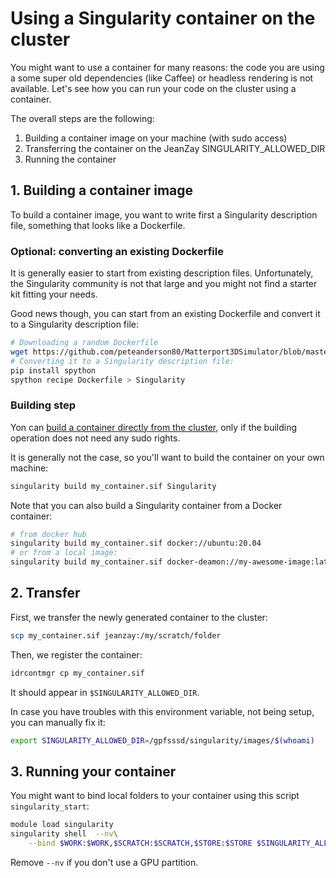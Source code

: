# Using a Singularity container on the cluster

You might want to use a container for many reasons: the code you are using a
some super old dependencies (like Caffee) or headless rendering is not
available. Let's see how you can run your code on the cluster using a
container.

The overall steps are the following:

1. Building a container image on your machine (with sudo access)
2. Transferring the container on the JeanZay SINGULARITY_ALLOWED_DIR
3. Running the container

## 1. Building a container image

To build a container image, you want to write first a Singularity description
file, something that looks like a Dockerfile.


### Optional: converting an existing Dockerfile

It is generally easier to start from existing description files. Unfortunately,
the Singularity community is not that large and you might not find a starter
kit fitting your needs.

Good news though, you can start from an existing Dockerfile and convert it to a
Singularity description file:

```bash
# Downloading a random Dockerfile
wget https://github.com/peteanderson80/Matterport3DSimulator/blob/master/Dockerfile
# Converting it to a Singularity description file:
pip install spython
spython recipe Dockerfile > Singularity
```

### Building step

Yon can [build a container directly from the cluster](http://www.idris.fr/eng/jean-zay/cpu/jean-zay-utilisation-singularity-eng.html),
only if the building operation does not need any sudo rights.

It is generally not the case, so you'll want to build the container on your own
machine:

``` bash
singularity build my_container.sif Singularity 
```

Note that you can also build a Singularity container from a Docker container:

``` bash
# from docker hub
singularity build my_container.sif docker://ubuntu:20.04
# or from a local image:
singularity build my_container.sif docker-deamon://my-awesome-image:latest
```

## 2. Transfer

First, we transfer the newly generated container to the cluster:

```bash
scp my_container.sif jeanzay:/my/scratch/folder
```

Then, we register the container:

```bash
idrcontmgr cp my_container.sif 
```

It should appear in `$SINGULARITY_ALLOWED_DIR`. 

In case you have troubles with this environment variable, not being setup, you
can manually fix it:

```bash
export SINGULARITY_ALLOWED_DIR=/gpfsssd/singularity/images/$(whoami)
```

## 3. Running your container

You might want to bind local folders to your container using this script `singularity_start`:

```bash
module load singularity
singularity shell  --nv\
    --bind $WORK:$WORK,$SCRATCH:$SCRATCH,$STORE:$STORE $SINGULARITY_ALLOWED_DIR/$1
```

Remove `--nv` if you don't use a GPU partition.

